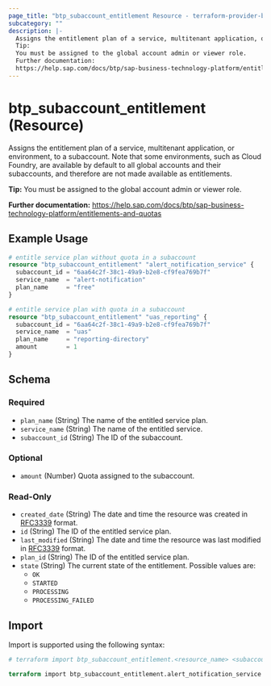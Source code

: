 ```yaml
---
page_title: "btp_subaccount_entitlement Resource - terraform-provider-btp"
subcategory: ""
description: |-
  Assigns the entitlement plan of a service, multitenant application, or environment, to a subaccount. Note that some environments, such as Cloud Foundry, are available by default to all global accounts and their subaccounts, and therefore are not made available as entitlements.
  Tip:
  You must be assigned to the global account admin or viewer role.
  Further documentation:
  https://help.sap.com/docs/btp/sap-business-technology-platform/entitlements-and-quotas
---
```


# btp_subaccount_entitlement (Resource)

Assigns the entitlement plan of a service, multitenant application, or environment, to a subaccount. Note that some environments, such as Cloud Foundry, are available by default to all global accounts and their subaccounts, and therefore are not made available as entitlements.

__Tip:__
You must be assigned to the global account admin or viewer role.

__Further documentation:__
<https://help.sap.com/docs/btp/sap-business-technology-platform/entitlements-and-quotas>

## Example Usage

```terraform
# entitle service plan without quota in a subaccount
resource "btp_subaccount_entitlement" "alert_notification_service" {
  subaccount_id = "6aa64c2f-38c1-49a9-b2e8-cf9fea769b7f"
  service_name  = "alert-notification"
  plan_name     = "free"
}

# entitle service plan with quota in a subaccount
resource "btp_subaccount_entitlement" "uas_reporting" {
  subaccount_id = "6aa64c2f-38c1-49a9-b2e8-cf9fea769b7f"
  service_name  = "uas"
  plan_name     = "reporting-directory"
  amount        = 1
}
```

<!-- schema generated by tfplugindocs -->
## Schema

### Required

- `plan_name` (String) The name of the entitled service plan.
- `service_name` (String) The name of the entitled service.
- `subaccount_id` (String) The ID of the subaccount.

### Optional

- `amount` (Number) Quota assigned to the subaccount.

### Read-Only

- `created_date` (String) The date and time the resource was created in [RFC3339](https://www.ietf.org/rfc/rfc3339.txt) format.
- `id` (String) The ID of the entitled service plan.
- `last_modified` (String) The date and time the resource was last modified in [RFC3339](https://www.ietf.org/rfc/rfc3339.txt) format.
- `plan_id` (String) The ID of the entitled service plan.
- `state` (String) The current state of the entitlement. Possible values are: 
	 - `OK`
	 - `STARTED`
	 - `PROCESSING`
	 - `PROCESSING_FAILED`

## Import

Import is supported using the following syntax:

```terraform
# terraform import btp_subaccount_entitlement.<resource_name> <subaccount_id>,<service_name>,<plan_name>

terraform import btp_subaccount_entitlement.alert_notification_service 6aa64c2f-38c1-49a9-b2e8-cf9fea769b7f,alert-notification,free
```
